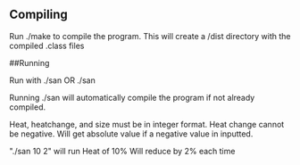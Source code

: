 ## Compiling

Run ./make to compile the program.
This will create a /dist directory with the compiled .class files

##Running

Run with ./san <heat> <heatchange> 
OR ./san <heat> <heatchange> <size>

Running ./san will automatically compile the program if not already compiled.

Heat, heatchange, and size must be in integer format.
Heat change cannot be negative. Will get absolute value if a negative value in inputted.

"./san 10 2" will run
	Heat of 10%
	Will reduce by 2% each time
